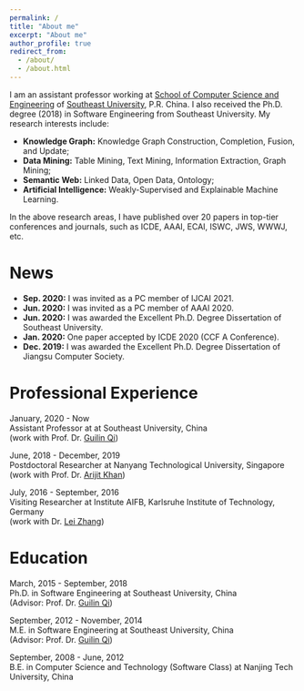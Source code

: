 ```yaml
---
permalink: /
title: "About me"
excerpt: "About me"
author_profile: true
redirect_from: 
  - /about/
  - /about.html
---
```


I am an assistant professor working at [School of Computer Science and Engineering](http://cse.seu.edu.cn) of [Southeast University](https://www.seu.edu.cn), P.R. China. I also received the Ph.D. degree (2018) in Software Engineering from Southeast University. My research interests include:
* **Knowledge Graph:** Knowledge Graph Construction, Completion, Fusion, and Update;
* **Data Mining:** Table Mining, Text Mining, Information Extraction, Graph Mining; 
* **Semantic Web:** Linked Data, Open Data, Ontology;
* **Artificial Intelligence:** Weakly-Supervised and Explainable Machine Learning.

In the above research areas, I have published over 20 papers in top-tier conferences and journals, such as ICDE, AAAI, ECAI, ISWC, JWS, WWWJ, etc. 

News
======
* **Sep. 2020:** I was invited as a PC member of IJCAI 2021.
* **Jun. 2020:** I was invited as a PC member of AAAI 2020.
* **Jun. 2020:** I was awarded the Excellent Ph.D. Degree Dissertation of Southeast University.
* **Jan. 2020:** One paper accepted by ICDE 2020 (CCF A Conference).
* **Dec. 2019:** I was awarded the Excellent Ph.D. Degree Dissertation of Jiangsu Computer Society.

Professional Experience
======
January, 2020 - Now <br>
Assistant Professor at at Southeast University, China <br>
(work with Prof. Dr. [Guilin Qi](https://cse.seu.edu.cn/2019/0103/c23024a257135/page.htm))

June, 2018 - December, 2019 <br>
Postdoctoral Researcher at Nanyang Technological University, Singapore <br>
(work with Prof. Dr. [Arijit Khan](https://www.ntu.edu.sg/home/arijit.khan/index.html))

July, 2016 - September, 2016    
Visiting Researcher at Institute AIFB, Karlsruhe Institute of Technology, Germany <br>
(work with Dr. [Lei Zhang](https://scholar.google.de/citations?user=jr-o314AAAAJ&hl=en))

Education
======
March, 2015 - September, 2018 <br>
Ph.D. in Software Engineering at Southeast University, China <br>
(Advisor: Prof. Dr. [Guilin Qi](https://cse.seu.edu.cn/2019/0103/c23024a257135/page.htm))

September, 2012 - November, 2014 <br>
M.E. in Software Engineering at Southeast University, China <br>
(Advisor: Prof. Dr. [Guilin Qi](https://cse.seu.edu.cn/2019/0103/c23024a257135/page.htm))

September, 2008 - June, 2012 <br>
B.E. in Computer Science and Technology (Software Class) at Nanjing Tech University, China

